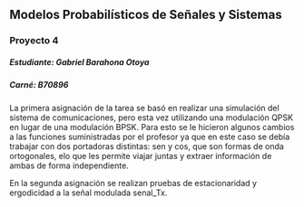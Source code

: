 ## Modelos Probabilísticos de Señales y Sistemas
### Proyecto 4
##### Estudiante: Gabriel Barahona Otoya
##### Carné: B70896

La primera asignación de la tarea se basó en realizar una simulación del sistema de comunicaciones, pero esta vez utilizando una modulación QPSK en lugar de una modulación BPSK. Para esto se le hicieron algunos cambios a las funciones suministradas por el profesor ya que en este caso se debía trabajar con dos portadoras distintas: sen y cos, que son formas de onda ortogonales, elo que les permite viajar juntas y extraer información de ambas de forma independiente.

En la segunda asignación se realizan pruebas de estacionaridad y ergodicidad a la señal modulada senal_Tx.


